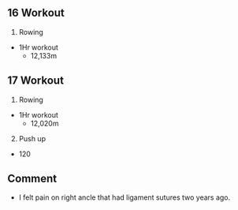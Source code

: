 ## 16 Workout
1. Rowing
  * 1Hr workout
    - 12,133m
## 17 Workout
1. Rowing
  * 1Hr workout
    - 12,020m
2. Push up
  - 120
## Comment
  * I felt pain on right ancle that had ligament sutures two years ago.
